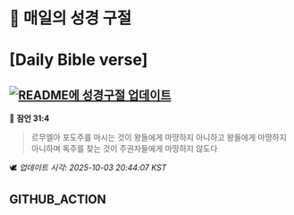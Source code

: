 # 🙏 매일의 성경 구절
# [Daily Bible verse]
## [![README에 성경구절 업데이트](https://github.com/DONGSUKA/first_test/actions/workflows/update-readme-bible.yml/badge.svg)](https://github.com/DONGSUKA/first_test/actions/workflows/update-readme-bible.yml)
<!-- START_BIBLE_VERSE -->
📖 **잠언 31:4**
> 르무엘아 포도주를 마시는 것이 왕들에게 마땅하지 아니하고 왕들에게 마땅하지 아니하며 독주를 찾는 것이 주권자들에게 마땅하지 않도다

🕊️ _업데이트 시각: 2025-10-03 20:44:07 KST_
  <!-- END_BIBLE_VERSE -->
## GITHUB_ACTION
